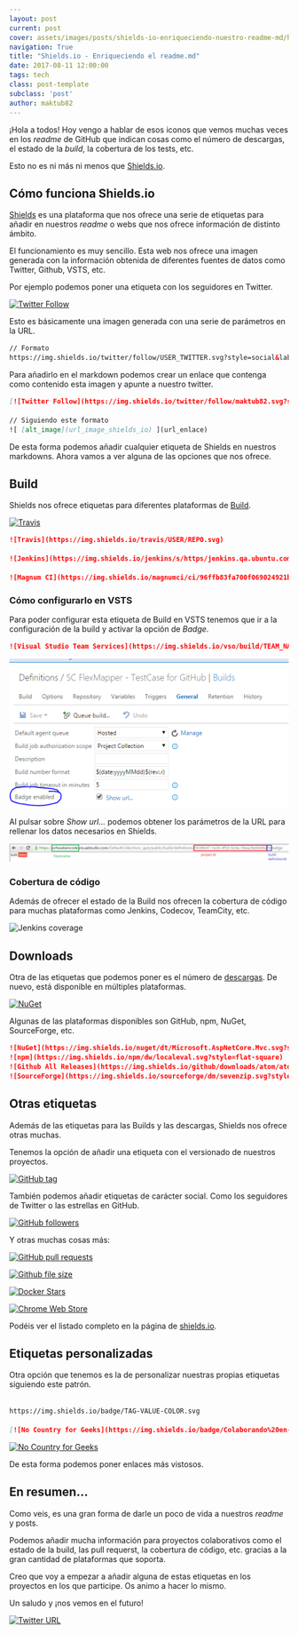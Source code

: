 ```yaml
---
layout: post
current: post
cover: assets/images/posts/shields-io-enriqueciendo-nuestro-readme-md/header.jpg
navigation: True
title: "Shields.io - Enriqueciendo el readme.md"
date: 2017-08-11 12:00:00
tags: tech
class: post-template
subclass: 'post'
author: maktub82
---
```


¡Hola a todos! Hoy vengo a hablar de esos iconos que vemos muchas veces en los *readme* de GitHub que indican cosas como el número de descargas, el estado de la *build*, la cobertura de los tests, etc.

Esto no es ni más ni menos que [Shields.io](https://shields.io/).

## Cómo funciona Shields.io

[Shields](https://shields.io/) es una plataforma que nos ofrece una serie de etiquetas para añadir en nuestros *readme* o webs que nos ofrece información de distinto ámbito.

El funcionamiento es muy sencillo. Esta web nos ofrece una imagen generada con la información obtenida de diferentes fuentes de datos como Twitter, Github, VSTS, etc.

Por ejemplo podemos poner una etiqueta con los seguidores en Twitter.

[![Twitter Follow](https://img.shields.io/twitter/follow/maktub82.svg?style=social&label=Follow)](https://twitter.com/maktub82)

Esto es básicamente una imagen generada con una serie de parámetros en la URL.

```html
// Formato
https://img.shields.io/twitter/follow/USER_TWITTER.svg?style=social&label=Follow
```

Para añadirlo en el markdown podemos crear un enlace que contenga como contenido esta imagen y apunte a nuestro twitter.

```markdown
[![Twitter Follow](https://img.shields.io/twitter/follow/maktub82.svg?style=social&label=Follow)](https://twitter.com/maktub82)

// Siguiendo este formato
![ [alt_image](url_image_shields_io) ](url_enlace)
```

De esta forma podemos añadir cualquier etiqueta de Shields en nuestros markdowns. Ahora vamos a ver alguna de las opciones que nos ofrece.

## Build

Shields nos ofrece etiquetas para diferentes plataformas de [Build](https://shields.io/#build).

[![Travis](https://img.shields.io/travis/rust-lang/rust.svg?flat-square)]()

```markdown
![Travis](https://img.shields.io/travis/USER/REPO.svg)

![Jenkins](https://img.shields.io/jenkins/s/https/jenkins.qa.ubuntu.com/view/Precise/view/All%20Precise/job/precise-desktop-amd64_default.svg)

![Magnum CI](https://img.shields.io/magnumci/ci/96ffb83fa700f069024921b0702e76ff.svg)

```

### Cómo configurarlo en VSTS

Para poder configurar esta etiqueta de Build en VSTS tenemos que ir a la configuración de la build y activar la opción de *Badge*.

```markdown
![Visual Studio Team Services](https://img.shields.io/vso/build/TEAM_NAME/PROJECT_ID/BUILD_DEFINITION_ID.svg)
```

![VSTS Badge](/assets/images/posts/shields-io-enriqueciendo-nuestro-readme-md/vsts-config.png)

Al pulsar sobre *Show url...* podemos obtener los parámetros de la URL para rellenar los datos necesarios en Shields.

![VSTS Badge](/assets/images/posts/shields-io-enriqueciendo-nuestro-readme-md/vsts-url-data.png)

### Cobertura de código

Además de ofrecer el estado de la Build nos ofrecen la cobertura de código para muchas plataformas como Jenkins, Codecov, TeamCity, etc.

![Jenkins coverage](https://img.shields.io/jenkins/c/https/jenkins.qa.ubuntu.com/view/Utopic/view/All/job/address-book-service-utopic-i386-ci.svg?style=flat-square)

## Downloads

Otra de las etiquetas que podemos poner es el número de [descargas](https://shields.io/#downloads). De nuevo, está disponible en múltiples plataformas.

[![NuGet](https://img.shields.io/nuget/dt/Microsoft.AspNetCore.Mvc.svg?style=flat-square)]()

Algunas de las plataformas disponibles son GitHub, npm, NuGet, SourceForge, etc.

```markdown
![NuGet](https://img.shields.io/nuget/dt/Microsoft.AspNetCore.Mvc.svg?style=flat-square)
![npm](https://img.shields.io/npm/dw/localeval.svg?style=flat-square)
![Github All Releases](https://img.shields.io/github/downloads/atom/atom/total.svg?style=flat-square)
![SourceForge](https://img.shields.io/sourceforge/dm/sevenzip.svg?style=flat-square)
```

## Otras etiquetas

Además de las etiquetas para las Builds y las descargas, Shields nos ofrece otras muchas.

Tenemos la opción de añadir una etiqueta con el versionado de nuestros proyectos.

[![GitHub tag](https://img.shields.io/github/tag/expressjs/express.svg?style=flat-square)]()

También podemos añadir etiquetas de carácter social. Como los seguidores de Twitter o las estrellas en GitHub.

[![GitHub followers](https://img.shields.io/github/followers/maktub82.svg?style=social&label=Follow)](https://github.com/maktub82)

Y otras muchas cosas más:

[![GitHub pull requests](https://img.shields.io/github/issues-pr/cdnjs/cdnjs.svg?style=flat-square)]()

[![Github file size](https://img.shields.io/github/size/webcaetano/craft/build/craft.min.js.svg?style=flat-square)]()

[![Docker Stars](https://img.shields.io/docker/stars/_/ubuntu.svg?style=flat-square)]()

[![Chrome Web Store](https://img.shields.io/chrome-web-store/stars/nimelepbpejjlbmoobocpfnjhihnpked.svg?style=flat-square)]()

Podéis ver el listado completo en la página de [shields.io](https://shields.io/).

## Etiquetas personalizadas

Otra opción que tenemos es la de personalizar nuestras propias etiquetas siguiendo este patrón.

```markdown

https://img.shields.io/badge/TAG-VALUE-COLOR.svg

[![No Country for Geeks](https://img.shields.io/badge/Colaborando%20en-No%20Country%20for%20Geeks-orange.svg)](http://www.nocountryforgeeks.com/author/gallardo)
```

[![No Country for Geeks](https://img.shields.io/badge/Colaborando%20en-No%20Country%20for%20Geeks-orange.svg)](http://www.nocountryforgeeks.com/author/gallardo)

De esta forma podemos poner enlaces más vistosos.

## En resumen...

Como veis, es una gran forma de darle un poco de vida a nuestros *readme* y posts.

Podemos añadir mucha información para proyectos colaborativos como el estado de la build, las pull requerst, la cobertura de código, etc. gracias a la gran cantidad de plataformas que soporta.

Creo que voy a empezar a añadir alguna de estas etiquetas en los proyectos en los que participe. Os animo a hacer lo mismo.

Un saludo y ¡nos vemos en el futuro!

[![Twitter URL](https://img.shields.io/twitter/url/http/maktub82.svg?style=social)](https://twitter.com/maktub82)
